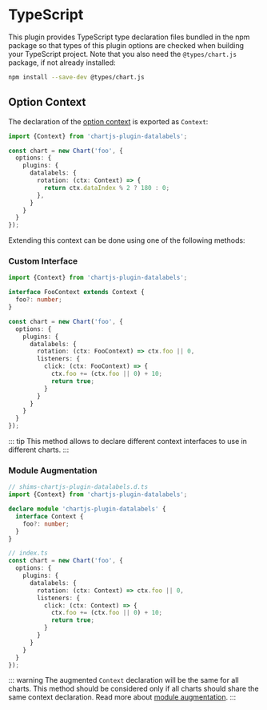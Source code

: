# TypeScript

This plugin provides TypeScript type declaration files bundled in the npm package so that types of this plugin options are checked when building your TypeScript project. Note that you also need the `@types/chart.js` package, if not already installed:

```sh
npm install --save-dev @types/chart.js
```

## Option Context

The declaration of the [option context](options.md#option-context) is exported as `Context`:

```ts
import {Context} from 'chartjs-plugin-datalabels';

const chart = new Chart('foo', {
  options: {
    plugins: {
      datalabels: {
        rotation: (ctx: Context) => {
          return ctx.dataIndex % 2 ? 180 : 0;
        },
      }
    }
  }
});
```

Extending this context can be done using one of the following methods:

### Custom Interface

```ts
import {Context} from 'chartjs-plugin-datalabels';

interface FooContext extends Context {
  foo?: number;
}

const chart = new Chart('foo', {
  options: {
    plugins: {
      datalabels: {
        rotation: (ctx: FooContext) => ctx.foo || 0,
        listeners: {
          click: (ctx: FooContext) => {
            ctx.foo += (ctx.foo || 0) + 10;
            return true;
          }
        }
      }
    }
  }
});
```

::: tip
This method allows to declare different context interfaces to use in different charts.
:::

### Module Augmentation

```ts
// shims-chartjs-plugin-datalabels.d.ts
import {Context} from 'chartjs-plugin-datalabels';

declare module 'chartjs-plugin-datalabels' {
  interface Context {
    foo?: number;
  }
}
```

```ts
// index.ts
const chart = new Chart('foo', {
  options: {
    plugins: {
      datalabels: {
        rotation: (ctx: Context) => ctx.foo || 0,
        listeners: {
          click: (ctx: Context) => {
            ctx.foo += (ctx.foo || 0) + 10;
            return true;
          }
        }
      }
    }
  }
});
```
::: warning
The augmented `Context` declaration will be the same for all charts. This method should be considered only if all charts should share the same context declaration. Read more about [module augmentation](https://www.typescriptlang.org/docs/handbook/declaration-merging.html#module-augmentation).
:::
